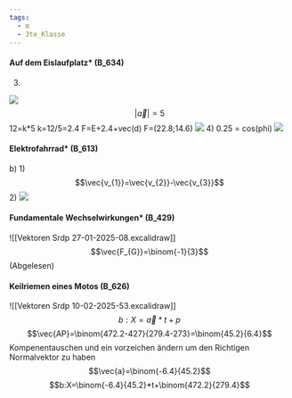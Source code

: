 ```yaml
---
tags:
  - m
  - 3te_Klasse
---
```

#### Auf dem Eislaufplatz* (B_634)
3)
![](https://i.imgur.com/mxT2eZW.png)
$$|\vec{a}|=5$$
12=k\*5
k=12/5=2.4
F=E+2.4+vec(d)
F=(22.8;14.6)
![](https://i.imgur.com/2ZAeg2A.png)
4)
0.25 = cos(phi)
![](https://i.imgur.com/tNLJrur.png)

#### Elektrofahrrad* (B_613)

b)
1)
$$\vec{v_{1}}=\vec{v_{2}}-\vec{v_{3}}$$
2)
![](https://i.imgur.com/zDGDvb0.png)

#### Fundamentale Wechselwirkungen* (B_429)
![[Vektoren Srdp 27-01-2025-08.excalidraw]]
$$\vec{F_{G}}=\binom{-1}{3}$$(Abgelesen)

#### Keilriemen eines Motos (B_626)

![[Vektoren Srdp 10-02-2025-53.excalidraw]]
$$b:X=\vec{a}*t+p$$
$$\vec{AP}=\binom{472.2-427}{279.4-273}=\binom{45.2}{6.4}$$
Kompenentauschen und ein vorzeichen ändern um den Richtigen Normalvektor zu haben
$$\vec{a}=\binom{-6.4}{45.2}$$
$$b:X=\binom{-6.4}{45.2}*t+\binom{472.2}{279.4}$$